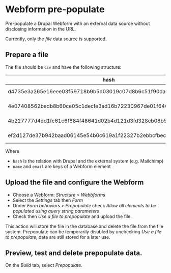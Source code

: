 # Webform pre-populate

Pre-populate a Drupal Webform with an external data source without disclosing information in the URL.

Currently, only the _file_ data source is supported.

## Prepare a file

The file should be `csv` and have the following structure:

| hash                                                             | name          | email              |
|------------------------------------------------------------------|---------------|--------------------|
| d4735e3a265e16eee03f59718b9b5d03019c07d8b6c51f90da3a666eec13ab35 | Jim Morrisson | jim@thedoors.com   |
| 4e07408562bedb8b60ce05c1decfe3ad16b72230967de01f640b7e4729b49fce | Ray Manzarek  | ray@thedoors.com   |
| 4b227777d4dd1fc61c6f884f48641d02b4d121d3fd328cb08b5531fcacdabf8a | Robby Krieger | robby@thedoors.com |
| ef2d127de37b942baad06145e54b0c619a1f22327b2ebbcfbec78f5564afe39d | John Densmore | john@thedoors.com  |

Where 
- `hash` is the relation with Drupal and the external system (e.g. Mailchimp)
- `name` and `email` are  keys of a Webform element

## Upload the file and configure the Webform

- Choose a Webform: _Structure > Webbforms_
- Select the _Settings_ tab then _Form_
- Under _Form behaviors > Prepopulate_ check _Allow all elements to be populated using query string parameters_
- Check then _Use a file to prepopulate_ and upload the file.

This action will store the file in the database and delete the file from the file system.
Prepopulate can be temporarily disabled by unchecking _Use a file to prepopulate_, data are still stored for a later use.

## Preview, test and delete prepopulate data.

On the _Build_ tab, select _Prepopulate_. 
